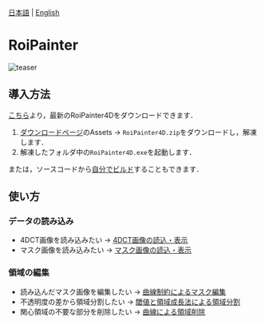 [日本語](README.md) | [English](README_en.md)

# RoiPainter

<!-- teaser.png -->
![teaser](https://github.com/user-attachments/assets/192d0330-7498-45b4-a484-5511ec20487f)


## 導入方法
[こちら](https://github.com/InteractiveGraphicsLab/RoiPainter/releases)より，最新のRoiPainter4Dをダウンロードできます．
1. [ダウンロードページ](https://github.com/InteractiveGraphicsLab/RoiPainter/releases)のAssets → `RoiPainter4D.zip`をダウンロードし，解凍します．
2. 解凍したフォルダ中の`RoiPainter4D.exe`を起動します．

または，ソースコードから[自分でビルド](HowToBuild.md)することもできます．

## 使い方

### データの読み込み

* 4DCT画像を読み込みたい → [4DCT画像の読込・表示](ModeVisNormal.md)
* マスク画像を読み込みたい → [マスク画像の読込・表示](ModeVisMask.md)

### 領域の編集

* 読み込んだマスク画像を編集したい → [曲線制約によるマスク編集](ModeCurveDeform.md)
* 不透明度の差から領域分割したい → [閾値と領域成長法による領域分割](ModeThreshold.md)
* 関心領域の不要な部分を削除したい → [曲線による領域削除](ModeStrokeTrim.md)
